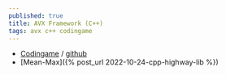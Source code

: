 ```yaml
---
published: true
title: AVX Framework (C++)
tags: avx c++ codingame
---
```

- [Codingame](https://www.codingame.com/playgrounds/283/sse-avx-vectorization/sseavx-c-frameworks) / [github](https://github.com/salimaboubacar/avx-helpers)
- [Mean-Max]({% post_url 2022-10-24-cpp-highway-lib %})
